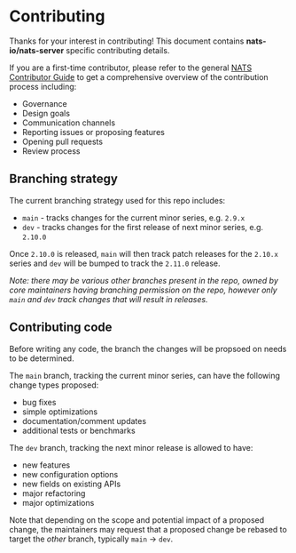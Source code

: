 # Contributing

Thanks for your interest in contributing! This document contains **nats-io/nats-server** specific contributing details.

If you are a first-time contributor, please refer to the general [NATS Contributor Guide](https://nats.io/contributing/) to get a comprehensive overview of the contribution process including:

- Governance
- Design goals
- Communication channels
- Reporting issues or proposing features
- Opening pull requests
- Review process

## Branching strategy

The current branching strategy used for this repo includes:

- `main` - tracks changes for the current minor series, e.g. `2.9.x`
- `dev` - tracks changes for the first release of next minor series, e.g. `2.10.0`

Once `2.10.0` is released, `main` will then track patch releases for the `2.10.x` series and `dev` will be bumped to track the `2.11.0` release.

_Note: there may be various other branches present in the repo, owned by core maintainers having branching permission on the repo, however only `main` and `dev` track changes that will result in releases._

## Contributing code

Before writing any code, the branch the changes will be propsoed on needs to be determined.

The `main` branch, tracking the current minor series, can have the following change types proposed:

- bug fixes
- simple optimizations
- documentation/comment updates
- additional tests or benchmarks

The `dev` branch, tracking the next minor release is allowed to have:

- new features
- new configuration options
- new fields on existing APIs
- major refactoring
- major optimizations

Note that depending on the scope and potential impact of a proposed change, the maintainers may request that a proposed change be rebased to target the _other_ branch, typically `main` &rarr; `dev`.
